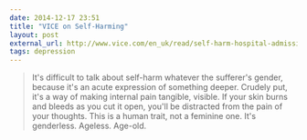 ```yaml
---
date: 2014-12-17 23:51
title: "VICE on Self-Harming"
layout: post
external_url: http://www.vice.com/en_uk/read/self-harm-hospital-admissions-among-children-are-the-highest-in-five-years
tags: depression
---
```


>It's difficult to talk about self-harm whatever the sufferer's gender, because it's an acute expression of something deeper. Crudely put, it's a way of making internal pain tangible, visible. If your skin burns and bleeds as you cut it open, you'll be distracted from the pain of your thoughts. This is a human trait, not a feminine one. It's genderless. Ageless. Age-old.
